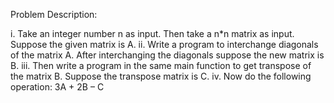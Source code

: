 Problem Description:

i. Take an integer number n as input. Then take a n*n matrix as input. Suppose the given matrix is
A.
ii. Write a program to interchange diagonals of the matrix A. After interchanging the diagonals
suppose the new matrix is B.
iii. Then write a program in the same main function to get transpose of the matrix B. Suppose the
transpose matrix is C.
iv. Now do the following operation:
3A + 2B – C
